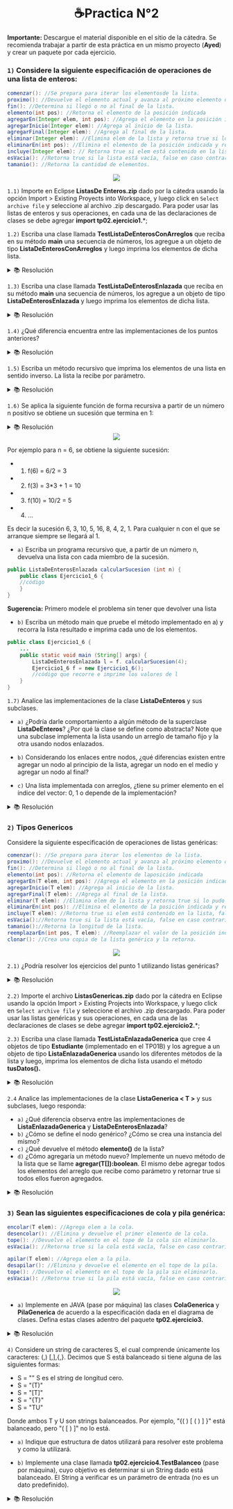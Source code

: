 <h1 align="center">☕Practica N°2 </h1>

**Importante:** Descargue el material disponible en el sitio de la cátedra. Se recomienda trabajar a partir de esta práctica en un mismo proyecto (**Ayed**) y crear un paquete por cada ejercicio.

### ```1)``` Considere la siguiente especificación de operaciones de una lista de enteros:

```Java
comenzar(): //Se prepara para iterar los elementosde la lista.
proximo(): //Devuelve el elemento actual y avanza al próximo elemento de la lista.
fin(): //Determina si llegó o no al final de la lista.
elemento(int pos): //Retorna el elemento de la posición indicada
agregarEn(Integer elem, int pos): //Agrega el elemento en la posición indicada y retorna true si pudo agregar y false; si no pudo agregar.
agregarInicio(Integer elem): //Agrega al inicio de la lista.
agregarFinal(Integer elem): //Agrega al final de la lista.
eliminar(Integer elem): //Elimina elem de la lista y retorna true si lo pudo hacer y false si no lo encuentra.
eliminarEn(int pos): //Elimina el elemento de la posición indicada y retorna true si lo pudo eliminar y false en caso contrario.
incluye(Integer elem): // Retorna true si elem está contenido en la lista, false en caso contrario.
esVacia(): //Retorna true si la lista está vacía, false en caso contrario.
tamanio(): //Retorna la cantidad de elementos.
```
<div align="center"> 
<img src="./img/1_1.png"/>
 </div>

```1.1)``` Importe en Eclipse  **ListasDe Enteros.zip** dado por la cátedra usando la opción Import > Existing Proyects into Workspace, y luego click en ``Select archive file`` y seleccione al archivo .zip descargado. Para poder usar las listas de enteros y sus operaciones, en cada una de las declaraciones de clases se debe agregar **import tp02.ejercicio1.***;

```1.2)``` Escriba una clase llamada **TestListaDeEnterosConArreglos** que reciba en su método **main** una secuencia de números, los agregue a un objeto de tipo **ListaDeEnterosConArreglos** y luego imprima los elementos de dicha lista. 

<details>

<summary>📚 Resolución</summary>
<br/>

```Java
import tp02.ejercicio1.*;
import java.util.Scanner;

public class TestListaDeEnterosConArreglos {
    public static void main(String[] args) {
        //Creo la lista estatica
        ListaDeEnterosConArreglos L = new ListaDeEnterosConArreglos();
        //Llamo a la consola para ller desde teclado
        Scanner consola = new Scanner(System.in);   
        
        //Cargo los numeros en la objeto
        System.out.println("Ingrese un numero: ");
        int numero = consola.nextInt();
        while(numero != -1){
            L.agregarFinal(numero);
            System.out.println("Ingrese un numero: ");
            numero = consola.nextInt();
        }

        //Imprimo la lista
        L.comenzar();
        while(!L.fin()){
            System.out.println(L.proximo());
        }
        consola.close();
    }
}
```

</details>

```1.3)``` Escriba una clase llamada **TestListaDeEnterosEnlazada** que reciba en su método **main** una secuencia de números, los agregue a un objeto de tipo **ListaDeEnterosEnlazada** y luego imprima los elementos de dicha lista. 

<details>

<summary>📚 Resolución</summary>
<br/>

```Java
import tp02.ejercicio1.*;
import java.util.Scanner;
public class TestListaDeEnterosEnlazada {
    public static void main(String[] args) {
        //Creo la lista estatica
        ListaDeEnterosEnlazada L = new ListaDeEnterosEnlazada();
        
        //Llamo a la consola para ller desde teclado
        Scanner consola = new Scanner(System.in);   
                
        //Cargo los numeros en la objeto
        System.out.println("Ingrese un numero: ");
        int numero = consola.nextInt();
        while(numero != -1){
            L.agregarFinal(numero);
            System.out.println("Ingrese un numero: ");
            numero = consola.nextInt();
        }
        //Imprimo la lista
        L.comenzar();
        while(!L.fin()){
            System.out.println(L.proximo());
        }
        consola.close();
    }
}
```

</details>

```1.4)``` ¿Qué diferencia encuentra entre las implementaciones de los puntos anteriores? 

<details>
<summary>📚 Resolución</summary>
<br/>

La implementación de ambas clases es la misma, ya que las dos apuntan a lista de enteros.

</details>

```1.5)``` Escriba un método recursivo que imprima los elementos de una lista en sentido inverso. La lista la recibe por parámetro. 

<details>

<summary>📚 Resolución</summary>
<br/>

```Java
import tp02.ejercicio1.*;
public class Ejercicio1_5 {
    //__________________________________________________
    public static void imprimirInverso(ListaDeEnteros l, int numero) {
        if (numero>0) {
            System.out.print(l.elemento(numero));
            numero--;
            imprimirInverso(l, numero);
        }
    }
    //__________________________________________________
    public static void main(String[] args) {
        ListaDeEnterosConArreglos L = new ListaDeEnterosConArreglos();
        L.agregarFinal(1);
        L.agregarFinal(3);
        L.agregarFinal(6);
        imprimirInverso(L,L.tamanio());
    }
}
```

</details>

```1.6)``` Se aplica la siguiente función de forma recursiva a partir de un número n positivo se obtiene un sucesión que termina en 1:  

<details>

<summary>📚 Resolución</summary>
<br/>

```Java
import tp02.ejercicio1.*;
public class Ejercicio1_6 {
    public static int calcular(int n) {
        if (n > 1){
            if (n % 2 == 0){
                n = n / 2;
            }
            else{
                n = 3*n+1;
            }
        }
        return n;
    }
    //_________________________________________________
    public ListaDeEnterosEnlazada calcularSucesion (int n) {
        ListaDeEnterosEnlazada l;
        if (n > 1){
            l = calcularSucesion(calcular(n));
        }
        else{
            l = new ListaDeEnterosEnlazada();
        }
        l.agregarInicio(n);
        return l;
    }
    //_________________________________________________
    public static void main(String[] args) {
        Ejercicio1_6 f = new Ejercicio1_6();
        ListaDeEnterosEnlazada L = f. calcularSucesion(4);
        //Imprimir
        
        L.comenzar();
        while (!L.fin()) {
            System.out.println(L.proximo());
        }
    }
}
```

</details>

<div align="center"> 
<img src="./img/2.png"/>
 </div>

Por ejemplo para n = 6, se obtiene la siguiente sucesión:

- 1) f(6) = 6/2 = 3
- 2) f(3) = 3*3 + 1 = 10
- 3) f(10) = 10/2 = 5
- 4) ... 

Es decir la sucesión 6, 3, 10, 5, 16, 8, 4, 2, 1. Para cualquier n con el que se arranque siempre se llegará al 1.

- ```a)```  Escriba un programa recursivo que, a partir de un número n, devuelva una lista con cada miembro de la sucesión.

```Java
public ListaDeEnterosEnlazada calcularSucesion (int n) {
    public class Ejercicio1_6 {
    //código
    }
}
```

**Sugerencia:** Primero modele el problema sin tener que devolver una lista

- ```b)``` Escriba un método main que pruebe el método implementado en a) y recorra la lista resultado e imprima cada uno de los elementos.

```Java
public class Ejercicio1_6 {
    ...
    public static void main (String[] args) {
        ListaDeEnterosEnlazada l = f. calcularSucesion(4);
        Ejercicio1_6 f = new Ejercicio1_6();
        //código que recorre e imprime los valores de l
    }
}
```

```1.7)``` Analice las implementaciones de la clase **ListaDeEnteros** y sus subclases.

- ```a)``` ¿Podría darle comportamiento a algún método de la superclase **ListaDeEnteros**? ¿Por qué la clase se define como abstracta? Note que una subclase implementa la lista usando un arreglo de tamaño fijo y la otra usando nodos enlazados.
- ```b)``` Considerando los enlaces entre nodos, ¿qué diferencias existen entre agregar un nodo al principio de la lista, agregar un nodo en el medio y agregar un nodo al final?

- ```c)``` Una lista implementada con arreglos, ¿tiene su primer elemento en el índice del vector: 0, 1 o depende de la implementación?

<details>

<summary>📚 Resolución</summary>
<br/>

- ``a)`` No puedo darle metodos a la clase **ListaEnteros** ya que es una clase abstracta. La clase se define como abstracta ya que sus subclases son abstractas

- ``b)`` Para agregar un nodo al principio de la lista

- ``c)`` Su primer elemento depende de la implementación ya que no necesariamente dependen de las primeras posiciónes.

</details>

### ```2)``` **Tipos Genericos**

Considere la siguiente especificación de operaciones de listas genéricas:

```Java
comenzar(): //Se prepara para iterar los elementos de la lista.
proximo(): //Devuelve el elemento actual y avanza al próximo elemento de la lista.
fin(): //Determina si llegó o no al final de la lista.
elemento(int pos): //Retorna el elemento de laposición indicada
agregarEn(T elem, int pos): //Agrega el elemento en la posición indicada y retorna true si pudo agregar y false; si no pudo agregar.
agregarInicio(T elem): //Agrega al inicio de la lista.
agregarFinal(T elem): //Agrega al final de la lista.
eliminar(T elem): //Elimina elem de la lista y retorna true si lo pudo hacer y false si no lo encuentra.
eliminarEn(int pos): //Elimina el elemento de la posición indicada y retorna true si lo pudo eliminar y false en caso contrario.
incluye(T elem): //Retorna true si elem está contenido en la lista, false en caso contrario.
esVacia()://Retorna true si la lista está vacía, false en caso contrario.
tamanio()://Retorna la longitud de la lista.
reemplazarEn(int pos, T elem): //Reemplazar el valor de la posición indicada y retorna true si lo pudo reemplazar.
clonar(): //Crea una copia de la lista genérica y la retorna. 
```

<div align="center"> 
<img src="./img/3_3.png"/>
 </div>

```2.1)``` ¿Podría resolver los ejercicios del punto 1 utilizando listas genéricas?

<details>

<summary>📚 Resolución</summary>
<br/>

No se podrian implementar los ejercicios del punto uno con listas genericas ya que sus subclases son abstractas

</details>

```2.2)``` Importe el archivo **ListasGenericas.zip** dado por la cátedra en Eclipse usando la opción Import > Existing Projects into Workspace, y luego click en ```Select archive file``` y seleccione el archivo .zip descargado. Para poder usar las listas genéricas y sus operaciones, en cada una de las declaraciones de clases se debe agregar **import tp02.ejercicio2.***;

```2.3)``` Escriba una clase llamada **TestListaEnlazadaGenerica** que cree 4 objetos de tipo **Estudiante** (implementado en el TP01B) y los agregue a un objeto de tipo **ListaEnlazadaGenerica** usando los diferentes métodos de la lista y luego, imprima los elementos de dicha lista usando el método **tusDatos().**

<details>

<summary>📚 Resolución</summary>
<br/>

```Java
import tp02.ejercicio2.*;

public class TestListaEnlazadaGenerica {
    public static void main(String[] args) {
        System.out.println("Hola");
        Estudiante est1 = new Estudiante("Fabian", "Martinez", "1b","gmail.com","74/23");
        Estudiante est2 = new Estudiante("Fabo", "Martin Garrix", "1a","hotmail.com","123");
        Estudiante est3 = new Estudiante("Fabian2", "Martinez2", "1b2","gmail.com2","74/232");
        Estudiante est4 = new Estudiante("Fabo2", "Martin Garrix2", "1a2","hotmail.com2","1232");
        ListaEnlazadaGenerica<Estudiante> l = new ListaEnlazadaGenerica<Estudiante>();
        l.agregarFinal(est1);
        l.agregarFinal(est2);
        l.agregarFinal(est3);
        l.agregarFinal(est4);
        l.comenzar();
        for (int i = 1; i <= l.tamanio(); i++){
            System.out.println(l.elemento(i).tusDatos());
        } 
    }    
}
```

</details>

```2.4``` Analice las implementaciones de la clase **ListaGenerica < T >** y sus subclases, luego responda:
- ```a)``` ¿Qué diferencia observa entre las implementaciones de **ListaEnlazadaGenerica** y **ListaDeEnterosEnlazada**?
- ```b)``` ¿Cómo se define el nodo genérico? ¿Cómo se crea una instancia del mismo?
- ```c)``` ¿Qué devuelve el método **elemento()** de la lista?
- ```d)``` ¿Cómo agregaría un método nuevo? Implemente un nuevo método de la lista que se llame **agregar(T[]):boolean**. El mismo debe agregar todos los elementos del arreglo que recibe como parámetro y retornar true si todos ellos fueron agregados.

<details>
<summary>📚 Resolución</summary>
<br/>

- ```a)```
- ```b)```
- ```c)```
- ```d)```


</details>

### ```3)``` Sean las siguientes especificaciones de cola y pila genérica: 

```Java
encolar(T elem): //Agrega elem a la cola.
desencolar(): //Elimina y devuelve el primer elemento de la cola.
tope(): //Devuelve el elemento en el tope de la cola sin eliminarlo.
esVacia(): //Retorna true si la cola está vacía, false en caso contrario.
```

```Java
apilar(T elem): //Agrega elem a la pila.
desapilar(): //Elimina y devuelve el elemento en el tope de la pila.
tope(): //Devuelve el elemento en el tope de la pila sin eliminarlo.
esVacia(): //Retorna true si la pila está vacía, false en caso contrario.
```

<div align="center"> 
<img src="./img/4.png"/>
 </div>

- ```a)``` Implemente en JAVA (pase por máquina) las clases **ColaGenerica** y **PilaGenerica** de acuerdo a la especificación dada en el diagrama de clases. Defina estas clases adentro del paquete **tp02.ejercicio3.**


<details>
<summary>📚 Resolución</summary>
<br/>

<table>
<tr>
<td> Cola Generica </td> <td> Pila Generica </td>
</tr>
<tr>
<td>
 
```Java
package tp02.ejercicio3;
import tp02.ejercicio2.*;
public class ColaGenerica<T> {
    //__________________________________________________
    private ListaGenerica<T> datos = new ListaEnsalzadaGenerica<T>();

    public void encontar(T elem){
        datos.agregarFinal(elem);    
    }
    public T desencolar(){
        T elemento = this.tope();
        datos.eliminarEn(1); //Elimino el primer elemento y despues lo retorno uwu
        return elemento;
    }
    public T tope(){
        return datos.elemento(1);
    }
    public boolean esVacia(){
        return datos.esVacia();
    }
}
```
</td>
<td>
 

```Java
package tp02.ejercicio3;
import tp02.ejercicio2.*;

public class PilaGenerica<T> {
    //__________________________________________________
    private ListaGenerica<T> datos = new ListaEnlazadaGenerica<T>();

    public void apilar(T elem){
        datos.agregarFinal(elem);    
    }
    public T desapilar(){
        T elemento = this.tope();
        datos.eliminarEn(1); //Elimino el primer elemento y despues lo retorno uwu
        return elemento;
    }
    public T tope(){
        return datos.elemento(1);
    }
    public boolean esVacia(){
        return datos.esVacia();
    }
}
```
 
</td>
</tr>
 
</table>

</details>

```4)``` Considere un string de caracteres S, el cual comprende únicamente los caracteres: (,) [,],{,}. Decimos que S está balanceado si tiene alguna de las siguientes formas:

- S = "" S es el string de longitud cero.
- S = "(T)"
- S = "[T]"
- S = "{T}"
- S = "TU"

Donde ambos T y U son strings balanceados. Por ejemplo, "{( ) [ ( ) ] }" está balanceado, pero
"( [ ) ]" no lo está.

- ```a)``` Indique que estructura de datos utilizará para resolver este problema y como la utilizará.

- ```b)``` Implemente una clase llamada **tp02.ejercicio4.TestBalanceo** (pase por máquina), cuyo objetivo es determinar si un String dado está balanceado. El String a verificar es un parámetro de entrada (no es un dato predefinido).

<details>
<summary>📚 Resolución</summary>
<br/>

```Java
import java.util.Scanner;

import tp02.ejercicio2.*;
import tp02.ejercicio3.*;
public class TestBalanceo {
    public static boolean esBalanceado(String cadena) {
        ListaGenerica<Character> inicio = new ListaEnlazadaGenerica<Character>();
        inicio.agregarFinal('(');
        inicio.agregarFinal('[');
        inicio.agregarFinal('{');

        ListaGenerica<Character> cierre = new ListaEnlazadaGenerica<Character>();
        cierre.agregarFinal('(');
        cierre.agregarFinal('[');
        cierre.agregarFinal('{');

        PilaGenerica<Character> pila = new PilaGenerica<Character>();
        
        Character actual,elem;

        for (int i=0 ; i<cadena.length(); i++){
            actual = cadena.charAt(i);
            if (inicio.incluye(actual)){
                pila.apilar(actual);
            }
            else{
                elem = pila.desapilar();
                if (inicio.elemento(elem) != cierre.elemento(actual)) {
                    return false;
                }
            }

        }
        if (!pila.esVacia()){
            return false;
        }
        return true;
    }
    public static void main(String[] args) {
        Scanner consola = new Scanner(System.in);
        System.out.println("Solo puede ingresar los siguientes caracteres: ");
        System.out.println("{}[]() en el orden en el quiera: ");
		String cadena = consola.nextLine();
		consola.close();
  
        if (esBalanceado(cadena)){
            System.out.println("La expresion esta balanceada: " + cadena);
        }
        else 
            {
                System.out.println("La expresion no esta balanceada" );
            }
    }
}
```

</details>


